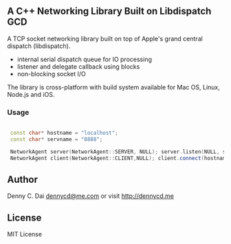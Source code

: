 ## A C++ Networking Library Built on Libdispatch GCD

A TCP socket networking library built on top of Apple's grand central dispatch (libdispatch). 
 * internal serial dispatch queue for IO processing
 * listener and delegate callback using blocks
 * non-blocking socket I/O

The library is cross-platform with build system available for Mac OS, Linux, Node.js and iOS.

### Usage

```cpp
        
 const char* hostname = "localhost";
 const char* servname = "8888";

 NetworkAgent server(NetworkAgent::SERVER, NULL); server.listen(NULL, servname);
 NetworkAgent client(NetworkAgent::CLIENT,NULL); client.connect(hostname, servname);

```

## Author 
Denny C. Dai <dennycd@me.com> or visit <http://dennycd.me>

## License 
MIT License 